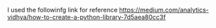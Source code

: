 I used the followinfg link for reference
https://medium.com/analytics-vidhya/how-to-create-a-python-library-7d5aea80cc3f
